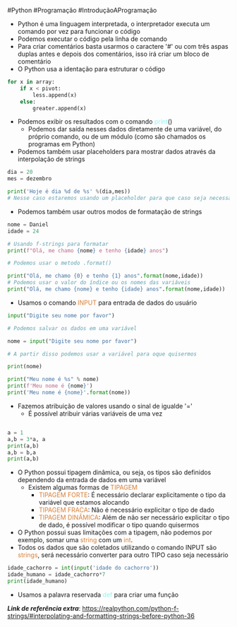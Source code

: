 #Python #Programação #IntroduçãoAProgramação 

- Python é uma linguagem interpretada, o interpretador executa um comando por vez para funcionar o código
- Podemos executar o código pela linha de comando
- Para criar comentários basta usarmos o caractere '#' ou com três aspas duplas antes e depois dos comentários, isso irá criar um bloco de comentário
- O Python usa a identação para estruturar o código
```python
for x in array:
	if x < pivot:
		less.append(x)
	else:
		greater.append(x)
```
- Podemos exibir os resultados com o comando <span style="color:#8ef3f5">print</span>()
	- Podemos dar saída nesses dados diretamente de uma variável, do próprio comando, ou de um módulo (como são chamados os programas em Python)
- Podemos também usar placeholders para mostrar dados através da interpolação de strings
```python
dia = 20
mes = dezembro

print('Hoje é dia %d de %s' %(dia,mes))
# Nesse caso estaremos usando um placeholder para que caso seja necessário mudar o dia ou o mês alteremos somente a variável e não a string em si


```
- Podemos também usar outros modos de formatação de strings
```python
nome = Daniel
idade = 24

# Usando f-strings para formatar
print(f"Olá, me chamo {nome} e tenho {idade} anos")

# Podemos usar o metodo .format()

print("Olá, me chamo {0} e tenho {1} anos".format(nome,idade))
# Podemos usar o valor do índice ou os nomes das variáveis
print("Olá, me chamo {nome} e tenho {idade} anos".format(nome,idade))
```
- Usamos o comando <span style="color:#d97f36">INPUT</span> para entrada de dados do usuário
```python
input("Digite seu nome por favor")

# Podemos salvar os dados em uma variável

nome = input("Digite seu nome por favor")

# A partir disso podemos usar a variável para oque quisermos

print(nome)

print("Meu nome é %s" % nome)
print(f'Meu nome é {nome}')
print('Meu nome é {nome}'.format(nome))
```
- Fazemos atribuição de valores usando o sinal de igualde '='
	- É possível atribuir várias variáveis de uma vez
```python

a = 1
a,b = 3*a, a
print(a,b)
a,b = b,a
print(a,b)
```

- O Python possui tipagem dinâmica, ou seja, os tipos são definidos dependendo da entrada de dados em uma variável
	- Existem algumas formas de <span style="color:#d97f36">TIPAGEM</span> 
		- <span style="color:#d97f36">TIPAGEM FORTE</span>: É necessário declarar explicitamente o tipo da variável que estamos alocando
		- <span style="color:#d97f36">TIPAGEM FRACA</span>: Não é necessário explicitar o tipo de dado
		- <span style="color:#d97f36">TIPAGEM DINÂMICA</span>: Além de não ser necessário explicitar o tipo de dado, é possível modificar o tipo quando quisermos
- O Python possui suas limitações com a tipagem, não podemos por exemplo, somar uma <span style="color:#d97f36">string</span> com um <span style="color:#d97f36">int</span>.
- Todos os dados que são coletados utilizando o comando INPUT são <span style="color:#d97f36">strings</span>, será necessário converter para outro TIPO caso seja necessário
```python
idade_cachorro = int(input('idade do cachorro'))
idade_humano = idade_cachorro*7
print(idade_humano)
```
- Usamos a palavra reservada <span style="color:#8ef3f5">def</span> para criar uma função


***Link de referência extra***: https://realpython.com/python-f-strings/#interpolating-and-formatting-strings-before-python-36